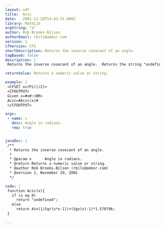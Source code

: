 ```yaml
---
layout: udf
title:  Acsc
date:   2001-11-29T14:42:31.000Z
library: MathLib
argString: "x"
author: Rob Brooks-Bilson
authorEmail: rbils@amkor.com
version: 1
cfVersion: CF5
shortDescription: Returns the inverse cosecant of an angle.
tagBased: false
description: |
 Returns the inverse cosecant of an angle.  Returns the string "undefined" if zero (0) is passed.  All angles are expressed in radians.

returnValue: Returns a numeric value or string.

example: |
 <CFSET x=(Pi()/2)>
 <CFOUTPUT>
 Given x=#x#:<BR>
 Acsc=#Acsc(x)#
 </CFOUTPUT>

args:
 - name: x
   desc: Angle in radians.
   req: true


javaDoc: |
 /**
  * Returns the inverse cosecant of an angle.
  * 
  * @param x      Angle in radians. 
  * @return Returns a numeric value or string. 
  * @author Rob Brooks-Bilson (rbils@amkor.com) 
  * @version 1, November 29, 2001 
  */

code: |
 function Acsc(x){
   if (x eq 0)
     return "undefined";
   else
     return Atn(1/Sqr(x*x-1))+(Sgn(x)-1)*1.570796;
 }

---
```


